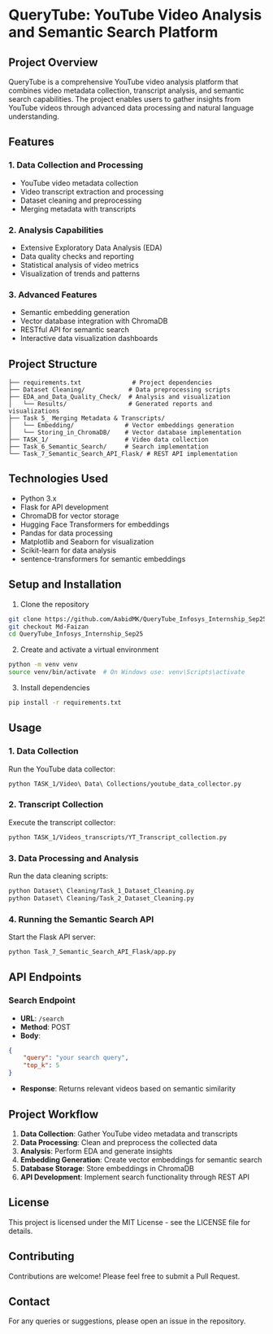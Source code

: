 # QueryTube: YouTube Video Analysis and Semantic Search Platform

## Project Overview
QueryTube is a comprehensive YouTube video analysis platform that combines video metadata collection, transcript analysis, and semantic search capabilities. The project enables users to gather insights from YouTube videos through advanced data processing and natural language understanding.

## Features

### 1. Data Collection and Processing
- YouTube video metadata collection
- Video transcript extraction and processing
- Dataset cleaning and preprocessing
- Merging metadata with transcripts

### 2. Analysis Capabilities
- Extensive Exploratory Data Analysis (EDA)
- Data quality checks and reporting
- Statistical analysis of video metrics
- Visualization of trends and patterns

### 3. Advanced Features
- Semantic embedding generation
- Vector database integration with ChromaDB
- RESTful API for semantic search
- Interactive data visualization dashboards

## Project Structure
```
├── requirements.txt              # Project dependencies
├── Dataset Cleaning/            # Data preprocessing scripts
├── EDA_and_Data_Quality_Check/  # Analysis and visualization
│   └── Results/                 # Generated reports and visualizations
├── Task 5_ Merging Metadata & Transcripts/
│   └── Embedding/              # Vector embeddings generation
│   └── Storing_in_ChromaDB/    # Vector database implementation
├── TASK_1/                     # Video data collection
├── Task_6_Semantic_Search/     # Search implementation
└── Task_7_Semantic_Search_API_Flask/ # REST API implementation
```

## Technologies Used
- Python 3.x
- Flask for API development
- ChromaDB for vector storage
- Hugging Face Transformers for embeddings
- Pandas for data processing
- Matplotlib and Seaborn for visualization
- Scikit-learn for data analysis
- sentence-transformers for semantic embeddings

## Setup and Installation

1. Clone the repository
```bash
git clone https://github.com/AabidMK/QueryTube_Infosys_Internship_Sep25.git
git checkout Md-Faizan
cd QueryTube_Infosys_Internship_Sep25
```

2. Create and activate a virtual environment
```bash
python -m venv venv
source venv/bin/activate  # On Windows use: venv\Scripts\activate
```

3. Install dependencies
```bash
pip install -r requirements.txt
```

## Usage

### 1. Data Collection
Run the YouTube data collector:
```bash
python TASK_1/Video\ Data\ Collections/youtube_data_collector.py
```

### 2. Transcript Collection
Execute the transcript collector:
```bash
python TASK_1/Videos_transcripts/YT_Transcript_collection.py
```

### 3. Data Processing and Analysis
Run the data cleaning scripts:
```bash
python Dataset\ Cleaning/Task_1_Dataset_Cleaning.py
python Dataset\ Cleaning/Task_2_Dataset_Cleaning.py
```

### 4. Running the Semantic Search API
Start the Flask API server:
```bash
python Task_7_Semantic_Search_API_Flask/app.py
```

## API Endpoints

### Search Endpoint
- **URL**: `/search`
- **Method**: POST
- **Body**:
```json
{
    "query": "your search query",
    "top_k": 5
}
```
- **Response**: Returns relevant videos based on semantic similarity

## Project Workflow

1. **Data Collection**: Gather YouTube video metadata and transcripts
2. **Data Processing**: Clean and preprocess the collected data
3. **Analysis**: Perform EDA and generate insights
4. **Embedding Generation**: Create vector embeddings for semantic search
5. **Database Storage**: Store embeddings in ChromaDB
6. **API Development**: Implement search functionality through REST API

## License
This project is licensed under the MIT License - see the LICENSE file for details.

## Contributing
Contributions are welcome! Please feel free to submit a Pull Request.

## Contact
For any queries or suggestions, please open an issue in the repository.
